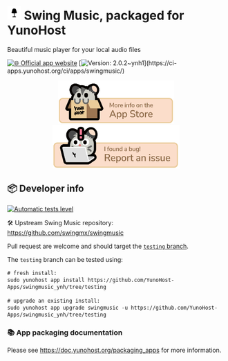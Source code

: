 <!--
N.B.: This README was automatically generated by <https://github.com/YunoHost/apps_tools/blob/main/readme_generator>
It shall NOT be edited by hand.
-->

<h1>
  <img src="https://raw.githubusercontent.com/YunoHost/apps/main/logos/swingmusic.png" width="32px" alt="Logo of Swing Music">
  Swing Music, packaged for YunoHost
</h1>

Beautiful music player for your local audio files

[![🌐 Official app website](https://img.shields.io/badge/Official_app_website-darkgreen?style=for-the-badge)](https://swingmx.com/)
[![Version: 2.0.2~ynh1](https://img.shields.io/badge/Version-2.0.2~ynh1-rgba(0,150,0,1)?style=for-the-badge)](https://ci-apps.yunohost.org/ci/apps/swingmusic/)

<div align="center">
<a href="https://apps.yunohost.org/app/swingmusic"><img height="100px" src="https://github.com/YunoHost/yunohost-artwork/raw/refs/heads/main/badges/neopossum-badges/badge_more_info_on_the_appstore.svg"/></a>
<a href="https://github.com/YunoHost-Apps/swingmusic_ynh/issues"><img height="100px" src="https://github.com/YunoHost/yunohost-artwork/raw/refs/heads/main/badges/neopossum-badges/badge_report_an_issue.svg"/></a>
</div>

## 📦 Developer info

[![Automatic tests level](https://apps.yunohost.org/badge/cilevel/swingmusic)](https://ci-apps.yunohost.org/ci/apps/swingmusic/)

🛠️ Upstream Swing Music repository: <https://github.com/swingmx/swingmusic>

Pull request are welcome and should target the [`testing` branch](https://github.com/YunoHost-Apps/swingmusic_ynh/tree/testing).

The `testing` branch can be tested using:
```
# fresh install:
sudo yunohost app install https://github.com/YunoHost-Apps/swingmusic_ynh/tree/testing

# upgrade an existing install:
sudo yunohost app upgrade swingmusic -u https://github.com/YunoHost-Apps/swingmusic_ynh/tree/testing
```

### 📚 App packaging documentation

Please see <https://doc.yunohost.org/packaging_apps> for more information.